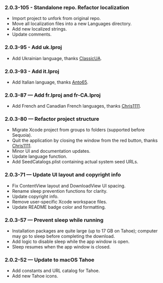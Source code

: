 ### 2.0.3-105 - Standalone repo. Refactor localization

- Import project to unfork from original repo. 
- Move all localization files into a new Languages directory.
- Add new localized strings.
- Update comments.

### 2.0.3-95 - Add uk.lproj

- Add Ukrainian language, thanks [ClassicUA](https://github.com/ClassicUA).

### 2.0.3-93 - Add it.lproj

- Add Italian language, thanks [Anto65](https://github.com/antuneddu).

### 2.0.3-87 — Add fr.lproj and fr-CA.lproj

- Add French and Canadian French languages, thanks [Chris1111](https://github.com/chris1111). 

### 2.0.3-80 — Refactor project structure

- Migrate Xcode project from groups to folders (supported before Sequoia).
- Quit the application by closing the window from the red button, thanks [Chris1111](https://github.com/chris1111). 
- Minor UI and documentation updates.
- Update language function.
- Add SeedCatalogs.plist containing actual system seed URLs.

### 2.0.3-71 — Update UI layout and copyright info

- Fix ContentView layout and DownloadView UI spacing.
- Rename sleep prevention functions for clarity.
- Update copyright info.
- Remove user-specific Xcode workspace files.
- Update README badge color and formatting.

### 2.0.3-57 — Prevent sleep while running

- Installation packages are quite large (up to 17 GB on Tahoe); computer may go to sleep before completing the download.
- Add logic to disable sleep while the app window is open.
- Sleep resumes when the app window is closed.

### 2.0.2-52 — Update to macOS Tahoe

- Add constants and URL catalog for Tahoe.
- Add new Tahoe icons.
